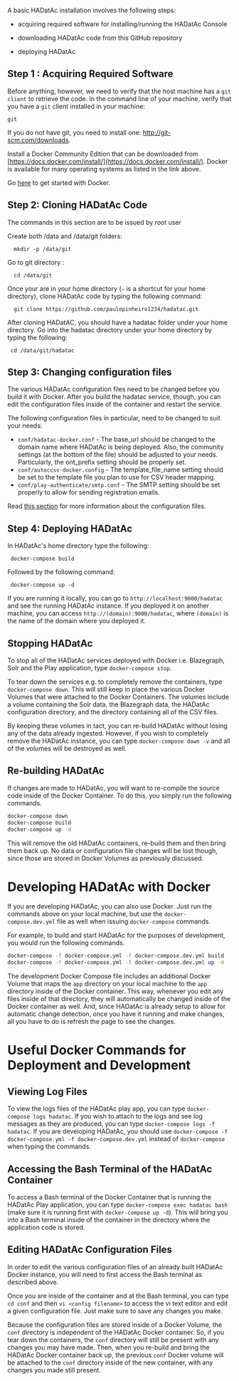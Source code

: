 A basic HADatAc installation involves the following steps:

* acquiring required software for installing/running the HADatAc Console

* downloading HADatAc code from this GitHub repository 

* deploying HADatAc

## Step 1 : Acquiring Required Software

Before anything, however, we need to verify that the host machine has a `git client` to retrieve the code. In the command line of your machine, verify that you have a `git` client installed in your machine:

    git
 
If you do not have git, you need to install one: http://git-scm.com/downloads. 

Install a Docker Community Edition that can be downloaded from [https://docs.docker.com/install/](https://docs.docker.com/install/). Docker is available for many operating systems as listed in the link above.

Go [here](https://docs.docker.com/get-started/) to get started with Docker.

## Step 2: Cloning HADatAc Code

The commands in this section are to be issued by root user

Create both /data and /data/git folders:

      mkdir -p /data/git

Go to git directory :

      cd /data/git

Once your are in your home directory (`~` is a shortcut for your home directory), clone HADatAc code by typing the following command:

      git clone https://github.com/paulopinheiro1234/hadatac.git

After cloning HADatAC, you should have a hadatac folder under your home directory. Go into the hadatac directory under your home directory by typing the following:

     cd /data/git/hadatac

## Step 3: Changing configuration files

The various HADatAc configuration files need to be changed before you build it with Docker. After you build the hadatac service, though, you can edit the configuration files inside of the container and restart the service.

The following configuration files in particular, need to be changed to suit your needs:

* `conf/hadatac-docker.conf` - The base_url should be changed to the domain name where HADatAc is being deployed. Also, the community settings (at the bottom of the file) should be adjusted to your needs. Particularly, the ont_prefix setting should be properly set.
* `conf/autoccsv-docker.config` - The template_file_name setting should be set to the template file you plan to use for CSV header mapping.
* `conf/play-authenticate/smtp.conf` - The SMTP setting should be set properly to allow for sending registration emails.

Read [this section](https://github.com/paulopinheiro1234/hadatac/wiki/2.1.-Software-Configuration) for more information about the configuration files.

## Step 4: Deploying HADatAc

In HADatAc's home directory type the following:

     docker-compose build

Followed by the following command:

     docker-compose up -d 

If you are running it locally, you can go to `http://localhost:9000/hadatac` and see the running HADatAc instance. If you deployed it on another machine, you can access `http://(domain):9000/hadatac`, where `(domain)` is the name of the domain where you deployed it.

## Stopping HADatAc

To stop all of the HADatAc services deployed with Docker i.e. Blazegraph, Solr and the Play application, type `docker-compose stop`.

To tear down the services e.g. to completely remove the containers, type `docker-compose down`. This will still keep in place the various Docker Volumes that were attached to the Docker Containers. The volumes include a volume containing the Solr data, the Blazegraph data, the HADatAc configuration directory, and the directory containing all of the CSV files.

By keeping these volumes in tact, you can re-build HADatAc without losing any of the data already ingested. However, if you wish to completely remove the HADatAc instance, you can type `docker-compose down -v` and all of the volumes will be destroyed as well.

## Re-building HADatAc

If changes are made to HADatAc, you will want to re-compile the source code inside of the Docker Container. To do this, you simply run the following commands.

```bash
docker-compose down
docker-compose build
docker-compose up -d
```

This will remove the old HADatAc containers, re-build them and then bring them back up. No data or configuration file changes will be lost though, since those are stored in Docker Volumes as previously discussed.

# Developing HADatAc with Docker

If you are developing HADatAc, you can also use Docker. Just run the commands above on your local machine, but use the `docker-compose.dev.yml` file as well when issuing `docker-compose` commands. 

For example, to build and start HADatAc for the purposes of development, you would run the following commands.

```bash
docker-compose -f docker-compose.yml -f docker-compose.dev.yml build
docker-compose -f docker-compose.yml -f docker-compose.dev.yml up -d
```

The development Docker Compose file includes an additional Docker Volume that maps the `app` directory on your local machine to the `app` directory inside of the Docker container. This way, whenever you edit any files inside of that directory, they will automatically be changed inside of the Docker container as well. And, since HADatAc is already setup to allow for automatic change detection, once you have it running and make changes, all you have to do is refresh the page to see the changes.

# Useful Docker Commands for Deployment and Development

## Viewing Log Files

To view the logs files of the HADatAc play app, you can type `docker-compose logs hadatac`. If you wish to attach to the logs and see log messages as they are produced, you can type `docker-compose logs -f hadatac`. If you are developing HADatAc, you should use `docker-compose -f docker-compose.yml -f docker-compose.dev.yml` instead of `docker-compose` when typing the commands.

## Accessing the Bash Terminal of the HADatAc Container

To access a Bash terminal of the Docker Container that is running the HADatAc Play application, you can type `docker-compose exec hadatac bash` (make sure it is running first with `docker-compose up -d`). This will bring you into a Bash terminal inside of the container in the directory where the application code is stored.

## Editing HADatAc Configuration Files

In order to edit the various configuration files of an already built HADatAc Docker instance, you will need to first access the Bash terminal as described above.

Once you are inside of the container and at the Bash terminal, you can type `cd conf` and then `vi <config filename>` to access the vi text editor and edit a given configuration file. Just make sure to save any changes you make.

Because the configuration files are stored inside of a Docker Volume, the `conf` directory is independent of the HADatAc Docker container. So, if you tear down the containers, the `conf` directory will still be present with any changes you may have made. Then, when you re-build and bring the HADatAc Docker container back up, the previous `conf` Docker volume will be attached to the `conf` directory inside of the new container, with any changes you made still present.